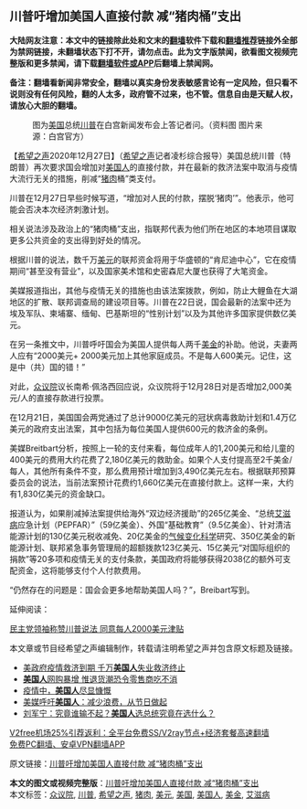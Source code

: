  <h2>川普吁增加美国人直接付款 减“猪肉桶”支出</h2> <p class="notice"><b>大陆网友注意：本文中的链接除此处和文末的<a href="https://github.com/bannedbook/fanqiang" >翻墙</a>软件下载和<a href="https://github.com/killgcd/justmysocks/blob/master/README.md">翻墙推荐</a>链接外全部为禁网链接，未翻墙状态下打不开，请勿点击。此为文字版禁闻，欲看图文视频完整版和更多禁闻，请下载<a href="https://github.com/bannedbook/fanqiang">翻墙软件或APP</a>后翻墙上禁闻网。</p><p>备注：翻墙看新闻非常安全，翻墙以真实身份发表敏感言论有一定风险，但只看不说则没有任何风险，翻的人太多，政府管不过来，也不管。信息自由是天赋人权，请放心大胆的翻墙。</b></p>  <div class="entry"> <figure><figcaption>图为<a href="https://www.bannedbook.org/bnews/tag/%e7%be%8e%e5%9b%bd/" class="st_tag internal_tag" rel="tag" title="标签 美国 下的日志">美国</a>总统<a href="https://www.bannedbook.org/bnews/tag/%e5%b7%9d%e6%99%ae/" class="st_tag internal_tag" rel="tag" title="标签 川普 下的日志">川普</a>在白宫新闻发布会上答记者问。（资料图 图片来源：白宫官方）</figcaption></figure> <p>【<span class='wp_keywordlink_affiliate'><a href="https://www.soundofhope.org" title="希望之声" target="_blank">希望之声</a></span>2020年12月27日】（<a href="https://www.bannedbook.org/bnews/tag/%e5%b8%8c%e6%9c%9b%e4%b9%8b%e5%a3%b0/" class="st_tag internal_tag" rel="tag" title="标签 希望之声 下的日志">希望之声</a>记者凌杉综合报导）美国总统川普（特朗普）再次要求国会增加对<a href="https://www.bannedbook.org/bnews/tag/%E7%BE%8E%E5%9B%BD%E4%BA%BA/" class="st_tag internal_tag" rel="tag" title="标签 美国人 下的日志">美国人</a>的直接付款，并在最新的救济法案中取消与疫情大流行无关的措施，削减“<a href="https://www.bannedbook.org/bnews/tag/%E7%8C%AA%E8%82%89/" class="st_tag internal_tag" rel="tag" title="标签 猪肉 下的日志">猪肉</a>桶”类支付。</p> <p>川普在12月27日早些时候写道，“增加对人民的付款，摆脱‘猪肉’”。他表示，他可能会否决本次经济刺激计划。</p> <p>相关说法涉及政治上的“猪肉桶”支出，指联邦代表为他们所在地区的本地项目谋取更多公共资金的支出得到好处的情况。</p>  <p>根据川普的说法，数千万<a href="https://www.bannedbook.org/bnews/tag/%e7%be%8e%e5%85%83/" class="st_tag internal_tag" rel="tag" title="标签 美元 下的日志">美元</a>的联邦资金将用于华盛顿的“肯尼迪中心”，它在疫情期间“甚至没有营业”，以及国家美术馆和史密森尼大厦也获得了大笔资金。</p> <p>美媒报道指出，其他与疫情无关的措施也由该法案拨款，例如，防止大鲤鱼在大湖地区的扩散、联邦调查局的建设项目等。川普在22日说，国会最新的法案中还为埃及军队、柬埔寨、缅甸、巴基斯坦的“性别计划”以及为其他许多国家提供数亿美元。</p> <p>在另一条推文中，川普呼吁国会为美国人提供每人两千<a href="https://www.bannedbook.org/bnews/tag/%E7%BE%8E%E9%87%91/" class="st_tag internal_tag" rel="tag" title="标签 美金 下的日志">美金</a>的补助。他说，夫妻两人应有“2000美元+ 2000美元加上其他家庭成员。不是每人600美元。记住，这是中（共）国的错！”</p>  <p>对此，<a href="https://www.bannedbook.org/bnews/tag/%E4%BC%97%E8%AE%AE%E9%99%A2/" class="st_tag internal_tag" rel="tag" title="标签 众议院 下的日志">众议院</a>议长南希·佩洛西回应说，众议院将于12月28日对是否增加2,000美元/人的直接存款进行投票。</p> <p>在12月21日，美国国会两党通过了总计9000亿美元的冠状病毒救助计划和1.4万亿美元的政府支出法案，其中包括为每位美国人提供600元的救济金的条例。</p> <p>美媒Breitbart分析，按照上一轮的支付来看，每位成年人的1,200美元和给儿童的400美元的费用大约花费了2,180亿美元的救助金。如果个人支付提高至2千美金/每人，其他所有条件不变，那么费用预计增加到3,490亿美元左右。根据联邦预算委员会的说法，当前法案预计花费约1,660亿美元在直接付款上。这样一来，大约有1,830亿美元的资金缺口。</p>  <p>报道认为，如果削减掉法案提供给海外“双边经济援助”的265亿美金、“总统<a href="https://www.bannedbook.org/bnews/tag/%e8%89%be%e6%bb%8b%e7%97%85/" class="st_tag internal_tag" rel="tag" title="标签 艾滋病 下的日志">艾滋病</a>应急计划（PEPFAR）”（59亿美金）、外国“基础教育”（9.5亿美金）、针对清洁能源计划的130亿美元税收减免、20亿美金的<span class='wp_keywordlink'><a href="https://www.bannedbook.org/bnews/ssgc/20180904/993719.html" title="《魔鬼在统治着我们的世界(23)：环保主义(上)》" target="_blank">气候变化</a></span><span class='wp_keywordlink'><a href="https://www.bannedbook.org/forum11/topic309.html" title="禁片：“科学”的棍子" target="_blank">科学</a></span>研究、350亿美金的新能源计划、联邦紧急事务管理局的超额拨款123亿美元、15亿美元“对国际组织的捐款”等20多项和疫情无关的支付条款，美国政府将能够获得2038亿的额外可支配资金，这将能够支付个人付款费用。</p> <p>“仍然存在的问题是：国会会更多地帮助美国人吗？”，Breibart写到。</p> <p>延伸阅读：</p>  <p><a href="https://www.soundofhope.org/post/456091">民主党领袖称赞川普说法 同意每人2000美元津贴</a></p> <p>本文章或节目经希望之声编辑制作，转载请注明希望之声并包含原文标题及链接。</p> <ul class='op-related-articles' title='相关阅读'> <li><a href='https://www.bannedbook.org/bnews/comments/20201228/1456161.html' target='_blank'>美政府疫情救济到期 千万<b>美国人</b>失业救济终止</a></li> <li><a href='https://www.bannedbook.org/bnews/cnnews/20201228/1456147.html' target='_blank'><b>美国人</b>网购暴增 惟退货潮恐令零售商吃不消</a></li> <li><a href='https://www.bannedbook.org/bnews/worldnews/usa/20201227/1455969.html' target='_blank'>疫情中，<b>美国人</b>尽显慷慨</a></li> <li><a href='https://www.bannedbook.org/bnews/baitai/20201227/1455855.html' target='_blank'>美媒呼吁<b>美国人</b>：减少浪费，从节日做起</a></li> <li><a href='https://www.bannedbook.org/bnews/comments/20201227/1455806.html' target='_blank'>刘军宁：究竟谁输不起？<b>美国人</b>选总统究竟在选什么？</a></li> </ul> <p class="texttj"> <a href="https://github.com/bannedbook/fanqiang/wiki/V2ray%E6%9C%BA%E5%9C%BA" target="_blank">V2free机场25%引荐返利：全平台免费SS/V2ray节点+经济套餐高速翻墙</a><br/> <a href="https://github.com/bannedbook/fanqiang/wiki/%E7%A6%81%E9%97%BB%E7%BD%91%E5%AE%89%E5%8D%93%E7%BF%BB%E5%A2%99%E6%96%B0%E9%97%BBAPP" target="_blank">免费PC翻墙、安卓VPN翻墙APP</a></p><p>原文链接：<a class="src_link"  href="https://www.soundofhope.org/post/457753" target="_blank">川普吁增加美国人直接付款 减“猪肉桶”支出</a></p><a name='sharetosocial'></a>       <div><b>本文的图文或视频完整版</b>：<a href='https://www.bannedbook.org/bnews/comments/20201228/1456233.html'>川普吁增加美国人直接付款 减“猪肉桶”支出</a></div>  </div><!--END ENTRY--> <div class="postfooter"> <div>本文标签：<a href="https://www.bannedbook.org/bnews/tag/%E4%BC%97%E8%AE%AE%E9%99%A2/" rel="tag">众议院</a>, <a href="https://www.bannedbook.org/bnews/tag/%e5%b7%9d%e6%99%ae/" rel="tag">川普</a>, <a href="https://www.bannedbook.org/bnews/tag/%e5%b8%8c%e6%9c%9b%e4%b9%8b%e5%a3%b0/" rel="tag">希望之声</a>, <a href="https://www.bannedbook.org/bnews/tag/%E7%8C%AA%E8%82%89/" rel="tag">猪肉</a>, <a href="https://www.bannedbook.org/bnews/tag/%e7%be%8e%e5%85%83/" rel="tag">美元</a>, <a href="https://www.bannedbook.org/bnews/tag/%e7%be%8e%e5%9b%bd/" rel="tag">美国</a>, <a href="https://www.bannedbook.org/bnews/tag/%E7%BE%8E%E5%9B%BD%E4%BA%BA/" rel="tag">美国人</a>, <a href="https://www.bannedbook.org/bnews/tag/%E7%BE%8E%E9%87%91/" rel="tag">美金</a>, <a href="https://www.bannedbook.org/bnews/tag/%e8%89%be%e6%bb%8b%e7%97%85/" rel="tag">艾滋病</a></div>  </div><!--END POSTFOOTER--> 
